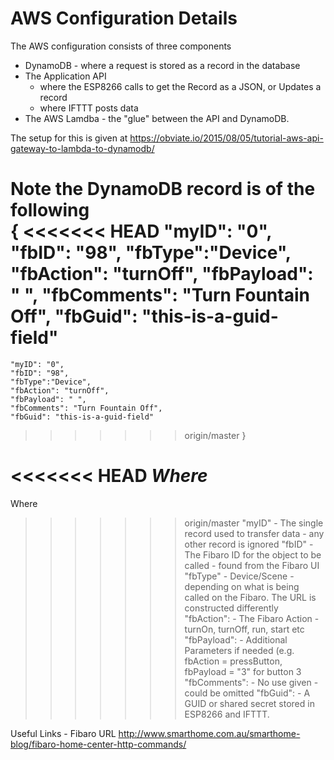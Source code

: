 # AWS Configuration Details

The AWS configuration consists of three components
- DynamoDB - where a request is stored as a record in the database
- The Application API 
	- where the ESP8266 calls to get the Record as a JSON, or Updates a record
	- where IFTTT posts data
- The AWS Lamdba - the "glue" between the API and DynamoDB.
	
The setup for this is given at https://obviate.io/2015/08/05/tutorial-aws-api-gateway-to-lambda-to-dynamodb/
	
	
Note the DynamoDB record is of the following  
{
<<<<<<< HEAD
"myID": "0",
"fbID": "98",
"fbType":"Device",
"fbAction": "turnOff",
"fbPayload": " ",
"fbComments": "Turn Fountain Off",
"fbGuid": "this-is-a-guid-field"
=======
	"myID": "0",
	"fbID": "98",
	"fbType":"Device",
	"fbAction": "turnOff",
	"fbPayload": " ",
	"fbComments": "Turn Fountain Off",
	"fbGuid": "this-is-a-guid-field"
>>>>>>> origin/master
}	   



<<<<<<< HEAD
_Where_ 
=======
Where 
>>>>>>> origin/master
"myID"				- 	The single record used to transfer data - any other record is ignored
"fbID"				-		The Fibaro ID for the object to be called - found from the Fibaro UI
"fbType"			-		Device/Scene - depending on what is being called on the Fibaro.  The URL is constructed differently
"fbAction":		-		The Fibaro Action - turnOn, turnOff, run, start etc
"fbPayload":	-		Additional Parameters if needed (e.g. fbAction = pressButton, fbPayload = "3" for button 3
"fbComments": -		No use given - could be omitted
"fbGuid": 		- 	A GUID or shared secret stored in ESP8266 and IFTTT.
	
Useful Links - Fibaro URL http://www.smarthome.com.au/smarthome-blog/fibaro-home-center-http-commands/


